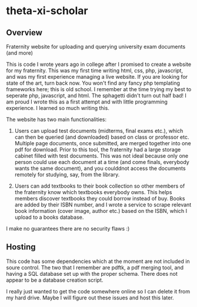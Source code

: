 # theta-xi-scholar

## Overview

Fraternity website for uploading and querying university exam documents (and more)

This is code I wrote years ago in college after I promised to create a website for my fraternity. This was my first time writing html, css, php, javascript, and was my first experience managing a live website. If you are looking for state of the art, turn back now. You won't find any fancy php templating frameworks here; this is old school. I remember at the time trying my best to seperate php, javascript, and html. The sphagetti didn't turn out half bad! I am proud I wrote this as a first attempt and with little programming experience. I learned so much writing this.

The website has two main functionalities:

1. Users can upload test documents (midterms, final exams etc.), which can then be queried (and downloaded) based on class or professor etc. Multiple page documents, once submitted, are merged together into one pdf for download. Prior to this tool, the fraternity had a large storage cabinet filled with test documents. This was not ideal because only one person could use each document at a time (and come finals, everybody wants the same document), and you coulddnot access the documents remotely for studying, say, from the library.

2. Users can add textbooks to their book collection so other members of the fraternity know which textbooks everybody owns. This helps members discover textbooks they could borrow instead of buy. Books are added by their ISBN number, and I wrote a service to scrape relevant book information (cover image, author etc.) based on the ISBN, which I upload to a books database.

I make no guarantees there are no security flaws :)

## Hosting

This code has some dependencies which at the moment are not included in soure control. The two that I remember are pdftk, a pdf merging tool, and having a SQL database set up with the proper schema. There does not appear to be a database creation script. 

I really just wanted to get the code somewhere online so I can delete it from my hard drive. Maybe I will figure out these issues and host this later.
